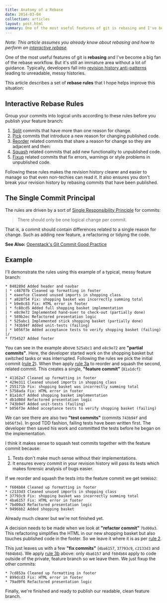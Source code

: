 ```yaml
---
title: Anatomy of a Rebase
date: 2014-03-04
collection: articles
layout: post.html
summary: One of the most useful features of git is rebasing and I've become a big fan of the rebase workflow. But it's still an immature area without a lot of guidance. Typically, developers fall into revision history anti-patterns leading to unreadable, messy histories. This article describes a set of rebase rules that I hope helps improve this situation...
---
```


*Note: This article assumes you already know about rebasing and how to perform an [interactive rebase](http://git-scm.com/book/en/Git-Tools-Rewriting-History).*

One of the most useful features of git is **rebasing** and I've become a big fan of the rebase workflow. But it's still an immature area without a lot of guidance. Typically, developers fall into [revision history anti-patterns](http://who-t.blogspot.de/2009/12/on-commit-messages.html) leading to unreadable, messy histories.

This article describes a set of **rebase rules** that I hope helps improve this situation:

## Interactive Rebase Rules

Group your commits into logical units according to these rules before you publish your feature branch:

1. <span id="rebase-rule-1">[Split](http://git-scm.com/book/en/Git-Tools-Rewriting-History#Splitting-a-Commit) commits that have more than one reason for change.</span>
2. <span id="rebase-rule-2">[Pick](https://help.github.com/articles/interactive-rebase#pick) commits that introduce a new reason for changing published code.</span>
3. <span id="rebase-rule-3">[Reorder](http://git-scm.com/book/en/Git-Tools-Rewriting-History#Reordering-Commits) related commits that share a reason for change so they are adjacent and then:</span>
  1. <span id="rebase-rule-3a">[Squash](http://git-scm.com/book/en/Git-Tools-Rewriting-History#Squashing-Commits) related commits that add new functionality to unpublished code.</span>
  2. <span id="rebase-rule-3b">[Fixup](https://help.github.com/articles/interactive-rebase#fixup) related commits that fix errors, warnings or style problems in unpublished code.</span>

Following these rules makes the revision history clearer and easier to manage so that even non-techies can read it. It also ensures you don't break your revision history by rebasing commits that have been published.

## The Single Commit Principal

The rules are driven by a  sort of [Single Responsibility Principle](http://c2.com/cgi/wiki?SingleResponsibilityPrinciple) for commits:

> There should only be one logical change per commit.

That is, a commit should contain differences related to a single reason for change. Such as adding new feature, a refactoring or tidying the code.

**See Also:** [Openstack's Git Commit Good Practice](https://wiki.openstack.org/wiki/GitCommitMessages#Structural_split_of_changes)

## Example

I'll demonstrate the rules using this example of a typical, messy feature branch:

```
* 848289d Added header and navbar
| * c46707b Cleaned up formatting in footer
| * eaeefce Cleaned unused imports in shopping class
| * a828f54 Fix: shopping basket was incorrectly summing total
| * b9e8c83 Fix: HTML error in footer
| * fc88cd5 Added full shopping basket implementation
| * e8c9e72 Implemented hand-over to check-out (partially done)
| * 589b2ec Refactored presentation logic
| * 525abc1 Implemented stick shopping basket (partially done)
| * 743b94f Added unit-tests (failing)
| * b056f3e Added acceptance tests to verify shopping basket (failing)
|/  
* f754527 Added footer
```

You can see in the example above `525abc1` and `e8c9e72` are **"partial commits"**. Here, the developer started work on the shopping basket but switched tasks or was interrupted. Following the rules we pick the initial commit ([rule 2](#rebase-rule-2)). When then apply [rule 3a](#rebase-rule-3a) to reorder and squash the second, related commit. This creates a single, **"feature commit"** (`81a1dcf`):

```
* 41162a7 Cleaned up formatting in footer
* 429e311 Cleaned unused imports in shopping class
* 255171b Fix: shopping basket was incorrectly summing total
* 5758ada Fix: HTML error in footer
* 81a1dcf Added shopping basket implementation
* db1d08d Refactored presentation logic
* 743b94f Added unit-tests (failing)
* b056f3e Added acceptance tests to verify shopping basket (failing)
```

We can see there are also two **"test commits"** (commits `743b94f` and `b056f3e`). In good TDD fashion, failing tests have been written first. The developer then saved his work and committed the tests before he began on the implementation.

I think it makes sense to squash test commits together with the feature commit because:

1. Tests don't make much sense without their implementations.
2. It ensures every commit in your revision history will pass its tests which makes forensic analysis of bugs easier.

If we reorder and squash the tests into the feature commit we get `9496bb2`:

```
* f604b84 Cleaned up formatting in footer
* c2133d3 Cleaned unused imports in shopping class
* 37793c9 Fix: shopping basket was incorrectly summing total
* 4ba6157 Fix: HTML error in footer
* 7bd00a3 Refactored presentation logic
* 9496bb2 Added shopping basket
```

Already much clearer but we're not finished yet.

A decision needs to be made when we look at **"refactor commit"** `7bd00a3`. This refactoring simplifies the HTML in our new shopping basket but also touches published code in the footer. So we leave it where it is as per [rule 2](#rebase-rule-2).

This just leaves us with a few **"fix commits"** (`4ba6157`, `37793c9`, `c2133d3` and `f604b84`). We apply [rule 3b](#rebase-rule-3b) above: only `4ba6157` and `f604b84` apply to code outside of the private, feature branch so we leave them. We just fixup the other commits:

```
* 7cd853a Cleaned up formatting in footer
* 899dcd3 Fix: HTML error in footer
* 79ad9f6 Refactored presentation logic
```

Finally, we're finished and ready to publish our readable, clean feature branch.
